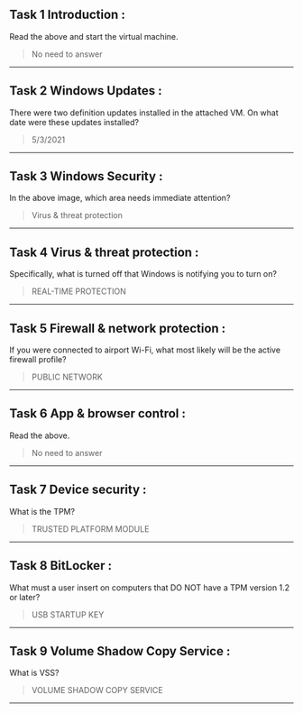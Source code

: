 Task 1  Introduction :
----

Read the above and start the virtual machine.
>No need to answer

----

Task 2  Windows Updates :
----

There were two definition updates installed in the attached VM. On what date were these updates installed?
>5/3/2021

----

Task 3  Windows Security :
----

In the above image, which area needs immediate attention?
>Virus & threat protection

----

Task 4  Virus & threat protection :
----

Specifically, what is turned off that Windows is notifying you to turn on?
>REAL-TIME PROTECTION

----

Task 5  Firewall & network protection  :
----

If you were connected to airport Wi-Fi, what most likely will be the active firewall profile?
>PUBLIC NETWORK

----

Task 6  App & browser control :
----

Read the above.
>No need to answer

----

Task 7  Device security :
----

What is the TPM?
>TRUSTED PLATFORM MODULE

----

Task 8  BitLocker :
----

What must a user insert on computers that DO NOT have a TPM version 1.2 or later?
>USB STARTUP KEY

----

Task 9  Volume Shadow Copy Service :
----

What is VSS?
>VOLUME SHADOW COPY SERVICE

----